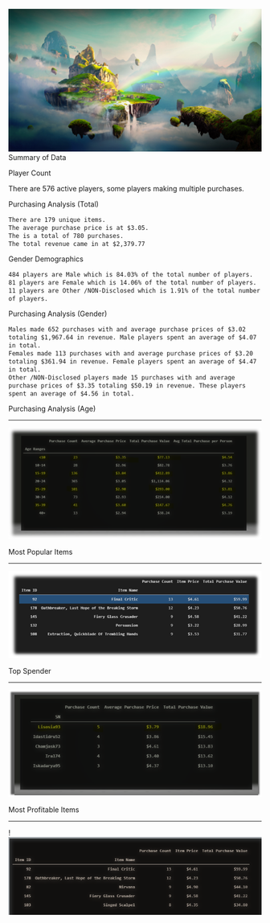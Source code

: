 ![Fantasy](Images/Game_Fantasy.png)
Summary of Data

Player Count

  There are 576 active players, some players making multiple purchases. 

Purchasing Analysis (Total)

 	There are 179 unique items.
 	The average purchase price is at $3.05.
 	The is a total of 780 purchases.
 	The total revenue came in at $2,379.77

Gender Demographics

 	484 players are Male which is 84.03% of the total number of players.
 	81 players are Female which is 14.06% of the total number of players.
 	11 players are Other /NON-Disclosed which is 1.91% of the total number of players.

Purchasing Analysis (Gender)

 	Males made 652 purchases with and average purchase prices of $3.02 totaling $1,967.64 in revenue. Male players spent an average of $4.07 in total.
 	Females made 113 purchases with and average purchase prices of $3.20 totaling $361.94 in revenue. Female players spent an average of $4.47 in total.
 	Other /NON-Disclosed players made 15 purchases with and average purchase prices of $3.35 totaling $50.19 in revenue. These players spent an average of $4.56 in total.
 
Purchasing Analysis (Age)
________________________________________________
  ![AGE_DEMO](Images/Age_DEMO.png)

Most Popular Items
_________________________________________________
  ![AGE_DEMO](Images/Most_Pop_item.png)

Top Spender
__________________________________________________
  ![AGE_DEMO](Images/Top_spenders.png)
  
 Most Profitable Items 
  ________________________________________________
  !![AGE_DEMO](Images/Profit.PNG)
